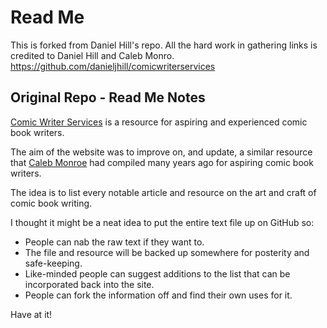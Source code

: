 # Read Me

This is forked from Daniel Hill's repo. All the hard work in gathering links is credited to Daniel Hill and Caleb Monro. https://github.com/danieljhill/comicwriterservices

## Original Repo - Read Me Notes

[Comic Writer Services](http://comicwriterservices.com/) is a resource for aspiring and experienced comic book writers. 

The aim of the website was to improve on, and update, a similar resource that [Caleb Monroe](http://calebmonroe.com/blog/) had compiled many years ago for aspiring comic book writers. 

The idea is to list every notable article and resource on the art and craft of comic book writing. 

I thought it might be a neat idea to put the entire text file up on GitHub so:

- People can nab the raw text if they want to. 
- The file and resource will be backed up somewhere for posterity and safe-keeping. 
- Like-minded people can suggest additions to the list that can be incorporated back into the site. 
- People can fork the information off and find their own uses for it. 

Have at it! 
